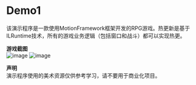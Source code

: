 # Demo1
该演示程序是一款使用MotionFramework框架开发的RPG游戏。热更新是基于ILRuntime技术，所有的游戏业务逻辑（包括窗口和战斗）都可以实现热更。  

 **游戏截图**  
![image](https://github.com/gmhevinci/Demo1/raw/master/Docs/Image/img1.png)
![image](https://github.com/gmhevinci/Demo1/raw/master/Docs/Image/img2.png)

 **声明**  
演示程序使用的美术资源仅供参考学习，请不要用于商业化项目。